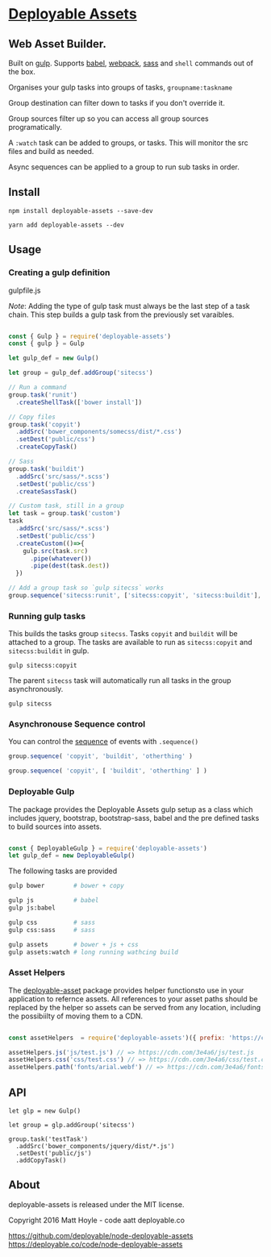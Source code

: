 # [Deployable Assets](https://github.com/deployable/node-deployable-assets)

## Web Asset Builder.

Built on [gulp](https://gulpjs.com). Supports [babel](https://babeljs.io/), [webpack](https://webpack.github.io/),
 [sass](https://sass-lang.com/) and `shell` commands out of the box.

Organises your gulp tasks into groups of tasks, `groupname:taskname`

Group destination can filter down to tasks if you don't override it.

Group sources filter up so you can access all group sources programatically.

A `:watch` task can be added to groups, or tasks. This will monitor the src files
and build as needed.

Async sequences can be applied to a group to run sub tasks in order.

## Install

    npm install deployable-assets --save-dev

    yarn add deployable-assets --dev

## Usage

### Creating a gulp definition

gulpfile.js

*Note*: Adding the type of gulp task must always be the last step of a task chain. This
step builds a gulp task from the previously set varaibles.

```javascript

const { Gulp } = require('deployable-assets')
const { gulp } = Gulp

let gulp_def = new Gulp()

let group = gulp_def.addGroup('sitecss')

// Run a command
group.task('runit')
  .createShellTask(['bower install'])

// Copy files
group.task('copyit')
  .addSrc('bower_components/somecss/dist/*.css')
  .setDest('public/css')
  .createCopyTask()

// Sass
group.task('buildit')
  .addSrc('src/sass/*.scss')
  .setDest('public/css')
  .createSassTask()

// Custom task, still in a group
let task = group.task('custom')
task
  .addSrc('src/sass/*.scss')
  .setDest('public/css')
  .createCustom(()=>{
    gulp.src(task.src)
      .pipe(whatever())
      .pipe(dest(task.dest))
  })

// Add a group task so `gulp sitecss` works
group.sequence('sitecss:runit', ['sitecss:copyit', 'sitecss:buildit'], 'sitecss:custom')

```


### Running gulp tasks

This builds the tasks group `sitecss`. Tasks `copyit` and `buildit` will
be attached to a group. The tasks are available to run as `sitecss:copyit`
and `sitecss:buildit` in gulp.

    gulp sitecss:copyit

The parent `sitecss` task will automatically run all tasks in the
group asynchronously.

    gulp sitecss


### Asynchronouse Sequence control

You can control the [sequence](https://www.npmjs.com/package/gulp-sequence)
of events with `.sequence()`

```javascript
group.sequence( 'copyit', 'buildit', 'otherthing' )
```

```javascript
group.sequence( 'copyit', [ 'buildit', 'otherthing' ] )
```


### Deployable Gulp

The package provides the Deployable Assets gulp setup as a class which includes jquery, bootstrap, bootstrap-sass, babel
and the pre defined tasks to build sources into assets.

```javascript

const { DeployableGulp } = require('deployable-assets')
let gulp_def = new DeployableGulp()

```

The following tasks are provided

```bash
gulp bower        # bower + copy

gulp js           # babel
gulp js:babel

gulp css          # sass
gulp css:sass     # sass

gulp assets       # bower + js + css
gulp assets:watch # long running wathcing build

```


### Asset Helpers

The [deployable-asset](https://github.com/deployable/node-deployable-asset)
package provides helper functionsto use in your application to refernce assets.
All references to your asset paths should be replaced by the helper so assets
can be served from any location, including the possibiilty of moving them to a CDN.

```javascript

const assetHelpers  = require('deployable-assets')({ prefix: 'https://cdn.com/3e4a6' })

assetHelpers.js('js/test.js') // => https://cdn.com/3e4a6/js/test.js
assetHelpers.css('css/test.css') // => https://cdn.com/3e4a6/css/test.css
assetHelpers.path('fonts/arial.webf') // => https://cdn.com/3e4a6/fonts/arial.webf

```

## API

    let glp = new Gulp()

    let group = glp.addGroup('sitecss')

    group.task('testTask')
      .addSrc('bower_components/jquery/dist/*.js')
      .setDest('public/js')
      .addCopyTask()


## About

deployable-assets is released under the MIT license.

Copyright 2016 Matt Hoyle - code aatt deployable.co

https://github.com/deployable/node-deployable-assets
https://deployable.co/code/node-deployable-assets

